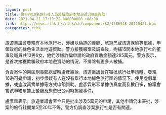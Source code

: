 ```yaml
---
layout: post
title: 警方拘19名旅行社人員涉騙政府本地遊近300萬資助
date: 2021-04-21 17:10:22.000000000 +08:00
link: https://news.rthk.hk/rthk/ch/component/k2/1586948-20210421.htm
categories: rthk
---
```


旅遊業議會發現有本地旅行社，涉嫌以偽造的餐廳、旅遊巴或旅遊保險等單據，申領政府的綠色生活本地遊資助。警方接獲報案及調查後，拘捕15間本地旅行社的董事及職員共13男6女，他們涉嫌詐騙申請的政府資助金額達295萬元。警方表示，是首次接獲欺騙政府本地遊資助的情況，不排除有更多人被捕。

負責案件的東區刑事部總督察盧彥霖說，旅遊業議會在審批旅行社申請時，發現16宗可疑申請，初步懷疑有人在沒有舉行本地綠色旅行團的情況下，使用虛假單據，或塗改真實單據等方式申領資助。盧彥霖形容單據仿真度高及數目多，旅議會嘗試聯絡單據上餐廳及旅遊巴公司時揭發事件。

盧彥霖表示，旅遊業議會至今只是批出涉及5萬元的申請，其他申請仍未審批，涉案的旅行社開業5至20年不等，警方仍調查涉案旅行社是否有關連。
